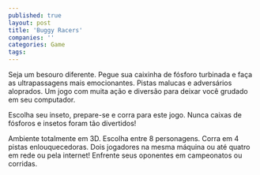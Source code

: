 ```yaml
---
published: true
layout: post
title: 'Buggy Racers'
companies: ''
categories: Game
tags: 
---
```

Seja um besouro diferente. Pegue sua caixinha de fósforo turbinada e faça as ultrapassagens mais emocionantes. Pistas malucas e adversários aloprados. Um jogo com muita ação e diversão para deixar você grudado em seu computador.




Escolha seu inseto, prepare-se e corra para este jogo. Nunca caixas de fósforos e insetos foram tão divertidos! 




Ambiente totalmente em 3D.
Escolha entre 8 personagens.
Corra em 4 pistas enlouquecedoras.
Dois jogadores na mesma máquina ou até quatro em rede ou pela internet!
Enfrente seus oponentes em campeonatos ou corridas.





